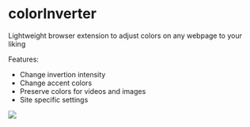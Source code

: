 # colorInverter

Lightweight browser extension to adjust colors on any webpage to your liking

Features:
* Change invertion intensity
* Change accent colors
* Preserve colors for videos and images
* Site specific settings

![](https://raw.githubusercontent.com/Modi34/colorInverter/main/demo2.gif)
